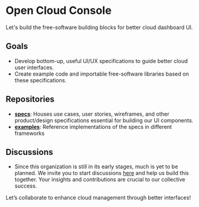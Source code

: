 # Open Cloud Console

Let's build the free-software building blocks for better cloud dashboard UI.

## Goals

- Develop bottom-up, useful UI/UX specifications to guide better cloud user interfaces.
- Create example code and importable free-software libraries based on these specifications.

## Repositories

- **[specs](https://github.com/Open-Cloud-Console/specs)**: Houses use cases, user stories, wireframes, and other product/design specifications essential for building our UI components.
- **[examples](https://github.com/Open-Cloud-Console/examples)**: Reference implementations of the specs in different frameworks

## Discussions

- Since this organization is still in its early stages, much is yet to be planned. We invite you to start discussions [here](https://github.com/orgs/Open-Cloud-Console/discussions/categories/general) and help us build this together. Your insights and contributions are crucial to our collective success.

Let’s collaborate to enhance cloud management through better interfaces!
